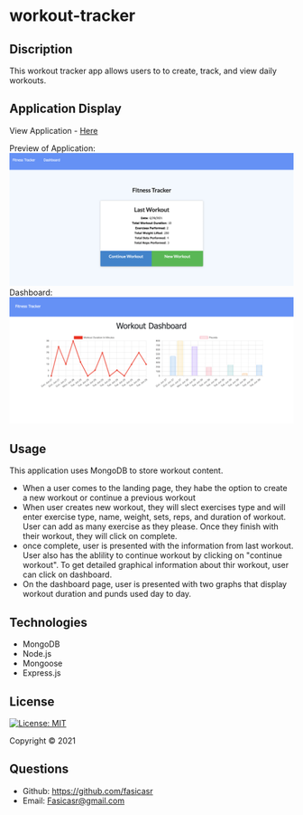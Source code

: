 # workout-tracker

## Discription 

This workout tracker app allows users to to create, track, and view daily workouts. 


## Application Display  

View Application - [Here](https://fsr-workout-tracker.herokuapp.com/)

Preview of Application:
![Application image](/images/fitnesspage.png)
Dashboard:
![Application image](/images/dashboard.png)

## Usage

This application uses MongoDB to store workout content. 
*  When a user comes to the landing page, they habe the option to create a new workout or continue a previous workout
* When user creates new workout, they will slect exercises type and will enter exercise type, name, weight, sets, reps, and duration of workout. User can add as many exercise as they please. Once they finish with their workout, they will click on complete. 
* once complete, user is presented with the information from last workout. User also has the ablility to continue workout by clicking on "continue workout". To get detailed  graphical information about thir workout, user can click on dashboard.
* On the dashboard page, user is presented with two graphs that display workout duration and punds used day to day.



## Technologies 

* MongoDB
* Node.js
* Mongoose
* Express.js


## License

[![License: MIT](https://img.shields.io/badge/License-MIT-yellow.svg)](https://opensource.org/licenses/MIT)

Copyright © 2021 

## Questions 

* Github: https://github.com/fasicasr
* Email: Fasicasr@gmail.com